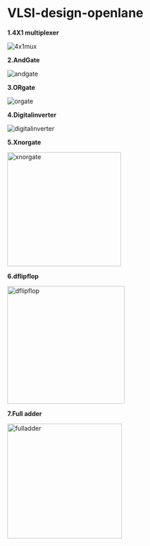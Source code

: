 # VLSI-design-openlane
**1.4X1 multiplexer**

![4x1mux](https://github.com/devansh934/VLSI-design-openlane/assets/150314489/129babc7-39da-4535-8b5a-688e5f77a4ab)

**2.AndGate**

![andgate](https://github.com/devansh934/VLSI-design-openlane/assets/150314489/30f8f0d6-f0f1-4d47-9685-ff49ae2dc9a7)

**3.ORgate**

![orgate](https://github.com/devansh934/VLSI-design-openlane/assets/150314489/ebbbccfe-d7ab-4bdd-a9f1-e101504ffbb8)

**4.Digitalinverter**

![digitalinverter](https://github.com/devansh934/VLSI-design-openlane/assets/150314489/97af94c5-449e-47c6-89ed-743fcd2eef43)

**5.Xnorgate**

<img width="258" alt="xnorgate" src="https://github.com/devansh934/VLSI-design-openlane/assets/150314489/3e58065f-92cc-42ea-83ec-d2fbd729a3a9">

**6.dflipflop**

<img width="266" alt="dflipflop" src="https://github.com/devansh934/VLSI-design-openlane/assets/150314489/c0fde3a3-fa72-4904-9a3c-329eab0f2d4a">

**7.Full adder**

<img width="260" alt="fulladder" src="https://github.com/devansh934/VLSI-design-openlane/assets/150314489/0419d844-bcf1-46b5-bdf8-9ce919022ee4">
